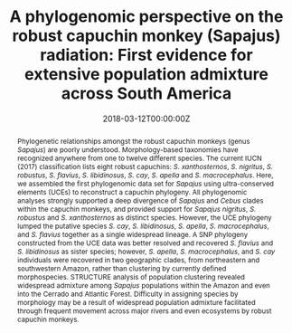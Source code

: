 ---
title: "A phylogenomic perspective on the robust capuchin monkey (Sapajus) radiation: First evidence for extensive population admixture across South America"
authors:
- Marcela G.M. Lima
- José de Sousa e Silva-Júnior
- admin
- Janet C. Buckner
- Alexandre Aleixo
- Jonathan Chang
- Jimmy Zheng
- Michael E. Alfaro
- Amely Martins
- Anthony Di Fiore
- Jean P. Boubli
- Jessica W. Lynch Alfaro
date: "2018-03-12T00:00:00Z"
doi: "10.1016/j.ympev.2018.02.023"

# Schedule page publish date (NOT publication's date).
publishDate: "2019-11-23T20:15:00"

abstract: >
  Phylogenetic relationships amongst the robust capuchin monkeys (genus *Sapajus*) are poorly understood. Morphology-based taxonomies have recognized anywhere from one to twelve different species. The current IUCN (2017) classification lists eight robust capuchins: *S. xanthosternos*, *S. nigritus*, *S. robustus*, *S. flavius*, *S. libidinosus*, *S. cay*, *S. apella* and *S. macrocephalus*. Here, we assembled the first phylogenomic data set for *Sapajus* using ultra-conserved elements (UCEs) to reconstruct a capuchin phylogeny. All phylogenomic analyses strongly supported a deep divergence of *Sapajus* and *Cebus* clades within the capuchin monkeys, and provided support for *Sapajus nigritus*, *S. robustus* and *S. xanthosternos* as distinct species. However, the UCE phylogeny lumped the putative species *S. cay*, *S. libidinosus*, *S. apella*, *S. macrocephalus*, and *S. flavius* together as a single widespread lineage. A SNP phylogeny constructed from the UCE data was better resolved and recovered *S. flavius* and *S. libidinosus* as sister species; however, *S. apella*, *S. macrocephalus*, and *S. cay* individuals were recovered in two geographic clades, from northeastern and southwestern Amazon, rather than clustering by currently defined morphospecies. STRUCTURE analysis of population clustering revealed widespread admixture among *Sapajus* populations within the Amazon and even into the Cerrado and Atlantic Forest. Difficulty in assigning species by morphology may be a result of widespread population admixture facilitated through frequent movement across major rivers and even ecosystems by robust capuchin monkeys.

summary: ""

tags:
- Vertebrate phylogenetics
- Divergence dating
- UCEs
featured: false

projects: []

# Publication name and optional abbreviated publication name.
publication: "*Molecular Phylogenetics and Evolution*, 124: 137--150"
publication_short: ""

# Publication type.
# Legend: 0 = Uncategorized; 1 = Conference paper; 2 = Journal article;
# 3 = Preprint / Working Paper; 4 = Report; 5 = Book; 6 = Book section;
# 7 = Thesis; 8 = Patent
publication_types:
- "2"

slides: ""

url_pdf: ""
url_dataset: ""
url_code: ""
url_poster: ""
url_project: ""
url_slides: ""
url_source: ""
url_video: ""
---